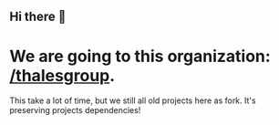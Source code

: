## Hi there 👋

# We are going to this organization: [/thalesgroup](https://github.com/ThalesGroup).

This take a lot of time, but we still all old projects here as fork.
It's preserving projects dependencies!
